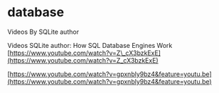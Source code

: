 # database

Videos By SQLite author

Videos SQLite author: How SQL Database Engines Work [https://www.youtube.com/watch?v=Z\_cX3bzkExE](https://www.youtube.com/watch?v=Z_cX3bzkExE)

[https://www.youtube.com/watch?v=gpxnbly9bz4&feature=youtu.be](https://www.youtube.com/watch?v=gpxnbly9bz4&feature=youtu.be)


